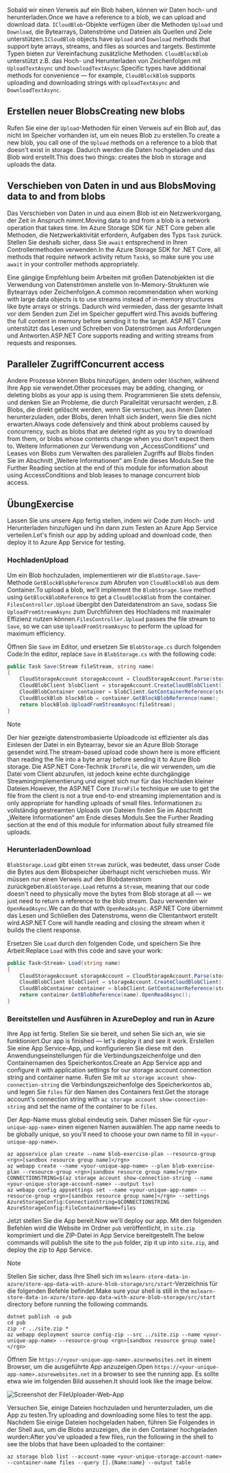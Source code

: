 <span data-ttu-id="02295-101">Sobald wir einen Verweis auf ein Blob haben, können wir Daten hoch- und herunterladen.</span><span class="sxs-lookup"><span data-stu-id="02295-101">Once we have a reference to a blob, we can upload and download data.</span></span> <span data-ttu-id="02295-102">`ICloudBlob`-Objekte verfügen über die Methoden `Upload` und `Download`, die Bytearrays, Datenströme und Dateien als Quellen und Ziele unterstützen.</span><span class="sxs-lookup"><span data-stu-id="02295-102">`ICloudBlob` objects have `Upload` and `Download` methods that support byte arrays, streams, and files as sources and targets.</span></span> <span data-ttu-id="02295-103">Bestimmte Typen bieten zur Vereinfachung zusätzliche Methoden. `CloudBlockBlob` unterstützt z.B. das Hoch- und Herunterladen von Zeichenfolgen mit `UploadTextAsync` und `DownloadTextAsync`.</span><span class="sxs-lookup"><span data-stu-id="02295-103">Specific types have additional methods for convenience &mdash; for example, `CloudBlockBlob` supports uploading and downloading strings with `UploadTextAsync` and `DownloadTextAsync`.</span></span>

## <a name="creating-new-blobs"></a><span data-ttu-id="02295-104">Erstellen neuer Blobs</span><span class="sxs-lookup"><span data-stu-id="02295-104">Creating new blobs</span></span>

<span data-ttu-id="02295-105">Rufen Sie eine der `Upload`-Methoden für einen Verweis auf ein Blob auf, das nicht im Speicher vorhanden ist, um ein neues Blob zu erstellen.</span><span class="sxs-lookup"><span data-stu-id="02295-105">To create a new blob, you call one of the `Upload` methods on a reference to a blob that doesn't exist in storage.</span></span> <span data-ttu-id="02295-106">Dadurch werden die Daten hochgeladen und das Blob wird erstellt.</span><span class="sxs-lookup"><span data-stu-id="02295-106">This does two things: creates the blob in storage and uploads the data.</span></span>

## <a name="moving-data-to-and-from-blobs"></a><span data-ttu-id="02295-107">Verschieben von Daten in und aus Blobs</span><span class="sxs-lookup"><span data-stu-id="02295-107">Moving data to and from blobs</span></span>

<span data-ttu-id="02295-108">Das Verschieben von Daten in und aus einem Blob ist ein Netzwerkvorgang, der Zeit in Anspruch nimmt.</span><span class="sxs-lookup"><span data-stu-id="02295-108">Moving data to and from a blob is a network operation that takes time.</span></span> <span data-ttu-id="02295-109">Im Azure Storage SDK für .NET Core geben alle Methoden, die Netzwerkaktivität erfordern, Aufgaben des Typs `Task` zurück. Stellen Sie deshalb sicher, dass Sie `await` entsprechend in Ihren Controllermethoden verwenden.</span><span class="sxs-lookup"><span data-stu-id="02295-109">In the Azure Storage SDK for .NET Core, all methods that require network activity return `Task`s, so make sure you use `await` in your controller methods appropriately.</span></span>

<span data-ttu-id="02295-110">Eine gängige Empfehlung beim Arbeiten mit großen Datenobjekten ist die Verwendung von Datenströmen anstelle von In-Memory-Strukturen wie Bytearrays oder Zeichenfolgen.</span><span class="sxs-lookup"><span data-stu-id="02295-110">A common recommendation when working with large data objects is to use streams instead of in-memory structures like byte arrays or strings.</span></span> <span data-ttu-id="02295-111">Dadurch wird vermieden, dass der gesamte Inhalt vor dem Senden zum Ziel im Speicher gepuffert wird.</span><span class="sxs-lookup"><span data-stu-id="02295-111">This avoids buffering the full content in memory before sending it to the target.</span></span> <span data-ttu-id="02295-112">ASP.NET Core unterstützt das Lesen und Schreiben von Datenströmen aus Anforderungen und Antworten.</span><span class="sxs-lookup"><span data-stu-id="02295-112">ASP.NET Core supports reading and writing streams from requests and responses.</span></span>

## <a name="concurrent-access"></a><span data-ttu-id="02295-113">Paralleler Zugriff</span><span class="sxs-lookup"><span data-stu-id="02295-113">Concurrent access</span></span>

<span data-ttu-id="02295-114">Andere Prozesse können Blobs hinzufügen, ändern oder löschen, während Ihre App sie verwendet.</span><span class="sxs-lookup"><span data-stu-id="02295-114">Other processes may be adding, changing, or deleting blobs as your app is using them.</span></span> <span data-ttu-id="02295-115">Programmieren Sie stets defensiv, und denken Sie an Probleme, die durch Parallelität verursacht werden, z.B. Blobs, die direkt gelöscht werden, wenn Sie versuchen, aus ihnen Daten herunterzuladen, oder Blobs, deren Inhalt sich ändert, wenn Sie dies nicht erwarten.</span><span class="sxs-lookup"><span data-stu-id="02295-115">Always code defensively and think about problems caused by concurrency, such as blobs that are deleted right as you try to download from them, or blobs whose contents change when you don't expect them to.</span></span> <span data-ttu-id="02295-116">Weitere Informationen zur Verwendung von „AccessConditions“ und Leases von Blobs zum Verwalten des parallelen Zugriffs auf Blobs finden Sie im Abschnitt „Weitere Informationen“ am Ende dieses Moduls.</span><span class="sxs-lookup"><span data-stu-id="02295-116">See the Further Reading section at the end of this module for information about using AccessConditions and blob leases to manage concurrent blob access.</span></span>

## <a name="exercise"></a><span data-ttu-id="02295-117">Übung</span><span class="sxs-lookup"><span data-stu-id="02295-117">Exercise</span></span>

<span data-ttu-id="02295-118">Lassen Sie uns unsere App fertig stellen, indem wir Code zum Hoch- und Herunterladen hinzufügen und ihn dann zum Testen an Azure App Service verteilen.</span><span class="sxs-lookup"><span data-stu-id="02295-118">Let's finish our app by adding upload and download code, then deploy it to Azure App Service for testing.</span></span>

### <a name="upload"></a><span data-ttu-id="02295-119">Hochladen</span><span class="sxs-lookup"><span data-stu-id="02295-119">Upload</span></span>

<span data-ttu-id="02295-120">Um ein Blob hochzuladen, implementieren wir die `BlobStorage.Save`-Methode `GetBlockBlobReference` zum Abrufen von `CloudBlockBlob` aus dem Container.</span><span class="sxs-lookup"><span data-stu-id="02295-120">To upload a blob, we'll implement the `BlobStorage.Save` method using `GetBlockBlobReference` to get a `CloudBlockBlob` from the container.</span></span> <span data-ttu-id="02295-121">`FilesController.Upload` übergibt den Dateidatenstrom an `Save`, sodass Sie `UploadFromStreamAsync` zum Durchführen des Hochladens mit maximaler Effizienz nutzen können.</span><span class="sxs-lookup"><span data-stu-id="02295-121">`FilesController.Upload` passes the file stream to `Save`, so we can use `UploadFromStreamAsync` to perform the upload for maximum efficiency.</span></span>

<span data-ttu-id="02295-122">Öffnen Sie `Save` im Editor, und ersetzen Sie `BlobStorage.cs` durch folgenden Code:</span><span class="sxs-lookup"><span data-stu-id="02295-122">In the editor, replace `Save` in `BlobStorage.cs` with the following code:</span></span>

```csharp
public Task Save(Stream fileStream, string name)
{
    CloudStorageAccount storageAccount = CloudStorageAccount.Parse(storageConfig.ConnectionString);
    CloudBlobClient blobClient = storageAccount.CreateCloudBlobClient();
    CloudBlobContainer container = blobClient.GetContainerReference(storageConfig.FileContainerName);
    CloudBlockBlob blockBlob = container.GetBlockBlobReference(name);
    return blockBlob.UploadFromStreamAsync(fileStream);
}
```

> [!NOTE]
> <span data-ttu-id="02295-123">Der hier gezeigte datenstrombasierte Uploadcode ist effizienter als das Einlesen der Datei in ein Bytearray, bevor sie an Azure Blob Storage gesendet wird.</span><span class="sxs-lookup"><span data-stu-id="02295-123">The stream-based upload code shown here is more efficient than reading the file into a byte array before sending it to Azure Blob storage.</span></span> <span data-ttu-id="02295-124">Die ASP.NET Core-Technik `IFormFile`, die wir verwenden, um die Datei vom Client abzurufen, ist jedoch keine echte durchgängige Streamingimplementierung und eignet sich nur für das Hochladen kleiner Dateien.</span><span class="sxs-lookup"><span data-stu-id="02295-124">However, the ASP.NET Core `IFormFile` technique we use to get the file from the client is not a true end-to-end streaming implementation and is only appropriate for handling uploads of small files.</span></span> <span data-ttu-id="02295-125">Informationen zu vollständig gestreamten Uploads von Dateien finden Sie im Abschnitt „Weitere Informationen“ am Ende dieses Moduls.</span><span class="sxs-lookup"><span data-stu-id="02295-125">See the Further Reading section at the end of this module for information about fully streamed file uploads.</span></span>

### <a name="download"></a><span data-ttu-id="02295-126">Herunterladen</span><span class="sxs-lookup"><span data-stu-id="02295-126">Download</span></span>

<span data-ttu-id="02295-127">`BlobStorage.Load` gibt einen `Stream` zurück, was bedeutet, dass unser Code die Bytes aus dem Blobspeicher überhaupt nicht verschieben muss. Wir müssen nur einen Verweis auf den Blobdatenstrom zurückgeben.</span><span class="sxs-lookup"><span data-stu-id="02295-127">`BlobStorage.Load` returns a `Stream`, meaning that our code doesn't need to physically move the bytes from Blob storage at all &mdash; we just need to return a reference to the blob stream.</span></span> <span data-ttu-id="02295-128">Dazu verwenden wir `OpenReadAsync`.</span><span class="sxs-lookup"><span data-stu-id="02295-128">We can do that with `OpenReadAsync`.</span></span> <span data-ttu-id="02295-129">ASP.NET Core übernimmt das Lesen und Schließen des Datenstroms, wenn die Clientantwort erstellt wird.</span><span class="sxs-lookup"><span data-stu-id="02295-129">ASP.NET Core will handle reading and closing the stream when it builds the client response.</span></span>

<span data-ttu-id="02295-130">Ersetzen Sie `Load` durch den folgenden Code, und speichern Sie Ihre Arbeit:</span><span class="sxs-lookup"><span data-stu-id="02295-130">Replace `Load` with this code and save your work:</span></span>

```csharp
public Task<Stream> Load(string name)
{
    CloudStorageAccount storageAccount = CloudStorageAccount.Parse(storageConfig.ConnectionString);
    CloudBlobClient blobClient = storageAccount.CreateCloudBlobClient();
    CloudBlobContainer container = blobClient.GetContainerReference(storageConfig.FileContainerName);
    return container.GetBlobReference(name).OpenReadAsync();
}
```

### <a name="deploy-and-run-in-azure"></a><span data-ttu-id="02295-131">Bereitstellen und Ausführen in Azure</span><span class="sxs-lookup"><span data-stu-id="02295-131">Deploy and run in Azure</span></span>

<span data-ttu-id="02295-132">Ihre App ist fertig. Stellen Sie sie bereit, und sehen Sie sich an, wie sie funktioniert.</span><span class="sxs-lookup"><span data-stu-id="02295-132">Our app is finished &mdash; let's deploy it and see it work.</span></span> <span data-ttu-id="02295-133">Erstellen Sie eine App Service-App, und konfigurieren Sie diese mit den Anwendungseinstellungen für die Verbindungszeichenfolge und den Containernamen des Speicherkontos.</span><span class="sxs-lookup"><span data-stu-id="02295-133">Create an App Service app and configure it with application settings for our storage account connection string and container name.</span></span> <span data-ttu-id="02295-134">Rufen Sie mit `az storage account show-connection-string` die Verbindungszeichenfolge des Speicherkontos ab, und legen Sie `files` für den Namen des Containers fest.</span><span class="sxs-lookup"><span data-stu-id="02295-134">Get the storage account's connection string with `az storage account show-connection-string` and set the name of the container to be `files`.</span></span>

<span data-ttu-id="02295-135">Der App-Name muss global eindeutig sein. Daher müssen Sie für `<your-unique-app-name>` einen eigenen Namen auswählen.</span><span class="sxs-lookup"><span data-stu-id="02295-135">The app name needs to be globally unique, so you'll need to choose your own name to fill in `<your-unique-app-name>`.</span></span>

```azurecli
az appservice plan create --name blob-exercise-plan --resource-group <rgn>[sandbox resource group name]</rgn>
az webapp create --name <your-unique-app-name> --plan blob-exercise-plan --resource-group <rgn>[sandbox resource group name]</rgn>
CONNECTIONSTRING=$(az storage account show-connection-string --name <your-unique-storage-account-name> --output tsv)
az webapp config appsettings set --name <your-unique-app-name> --resource-group <rgn>[sandbox resource group name]</rgn> --settings AzureStorageConfig:ConnectionString=$CONNECTIONSTRING AzureStorageConfig:FileContainerName=files
```

<span data-ttu-id="02295-136">Jetzt stellen Sie die App bereit.</span><span class="sxs-lookup"><span data-stu-id="02295-136">Now we'll deploy our app.</span></span> <span data-ttu-id="02295-137">Mit den folgenden Befehlen wird die Website im Ordner `pub` veröffentlicht, in `site.zip` komprimiert und die ZIP-Datei in App Service bereitgestellt.</span><span class="sxs-lookup"><span data-stu-id="02295-137">The below commands will publish the site to the `pub` folder, zip it up into `site.zip`, and deploy the zip to App Service.</span></span>

> [!NOTE]
> <span data-ttu-id="02295-138">Stellen Sie sicher, dass Ihre Shell sich im `mslearn-store-data-in-azure/store-app-data-with-azure-blob-storage/src/start`-Verzeichnis für die folgenden Befehle befindet.</span><span class="sxs-lookup"><span data-stu-id="02295-138">Make sure your shell is still in the `mslearn-store-data-in-azure/store-app-data-with-azure-blob-storage/src/start` directory before running the following commands.</span></span>

```azurecli
dotnet publish -o pub
cd pub
zip -r ../site.zip *
az webapp deployment source config-zip --src ../site.zip --name <your-unique-app-name> --resource-group <rgn>[sandbox resource group name]</rgn>
```

<span data-ttu-id="02295-139">Öffnen Sie `https://<your-unique-app-name>.azurewebsites.net` in einem Browser, um die ausgeführte App anzuzeigen.</span><span class="sxs-lookup"><span data-stu-id="02295-139">Open `https://<your-unique-app-name>.azurewebsites.net` in a browser to see the running app.</span></span> <span data-ttu-id="02295-140">Es sollte etwa wie im folgenden Bild aussehen.</span><span class="sxs-lookup"><span data-stu-id="02295-140">It should look like the image below.</span></span>

![Screenshot der FileUploader-Web-App](../media/7-fileuploader-empty.PNG)

<span data-ttu-id="02295-142">Versuchen Sie, einige Dateien hochzuladen und herunterzuladen, um die App zu testen.</span><span class="sxs-lookup"><span data-stu-id="02295-142">Try uploading and downloading some files to test the app.</span></span> <span data-ttu-id="02295-143">Nachdem Sie einige Dateien hochgeladen haben, führen Sie Folgendes in der Shell aus, um die Blobs anzuzeigen, die in den Container hochgeladen wurden:</span><span class="sxs-lookup"><span data-stu-id="02295-143">After you've uploaded a few files, run the following in the shell to see the blobs that have been uploaded to the container:</span></span>

```console
az storage blob list --account-name <your-unique-storage-account-name> --container-name files --query [].{Name:name} --output table
```